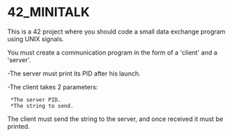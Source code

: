 # 42_MINITALK
This is a 42 project where you should code a small data exchange program using UNIX signals. 

You must create a communication program in the form of a 'client' and a 'server'.

  -The server must print its PID after his launch.
 
  -The client takes 2 parameters:
  
     *The server PID.
     *The string to send.
     
The client must send the string to the server, and once received it must be printed.     
